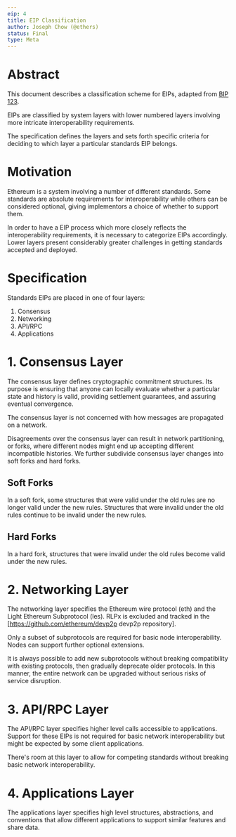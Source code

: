 ```yaml
---
eip: 4
title: EIP Classification
author: Joseph Chow (@ethers)
status: Final
type: Meta
---
```


# Abstract

This document describes a classification scheme for EIPs, adapted from [BIP 123](https://github.com/bitcoin/bips/blob/master/bip-0123.mediawiki).

EIPs are classified by system layers with lower numbered layers involving more intricate interoperability requirements.

The specification defines the layers and sets forth specific criteria for deciding to which layer a particular standards EIP belongs.

# Motivation

Ethereum is a system involving a number of different standards. Some standards are absolute requirements for interoperability while others can be considered optional, giving implementors a choice of whether to support them.

In order to have a EIP process which more closely reflects the interoperability requirements, it is necessary to categorize EIPs accordingly. Lower layers present considerably greater challenges in getting standards accepted and deployed.

# Specification

Standards EIPs are placed in one of four layers:

1. Consensus
2. Networking
3. API/RPC
4. Applications

# 1. Consensus Layer

The consensus layer defines cryptographic commitment structures. Its purpose is ensuring that anyone can locally evaluate whether a particular state and history is valid, providing settlement guarantees, and assuring eventual convergence.

The consensus layer is not concerned with how messages are propagated on a network.

Disagreements over the consensus layer can result in network partitioning, or forks, where different nodes might end up accepting different incompatible histories. We further subdivide consensus layer changes into soft forks and hard forks.

## Soft Forks

In a soft fork, some structures that were valid under the old rules are no longer valid under the new rules. Structures that were invalid under the old rules continue to be invalid under the new rules.

## Hard Forks

In a hard fork, structures that were invalid under the old rules become valid under the new rules.

# 2. Networking Layer

The networking layer specifies the Ethereum wire protocol (eth) and the Light Ethereum Subprotocol (les).  RLPx is excluded and tracked in the [https://github.com/ethereum/devp2p devp2p repository].

Only a subset of subprotocols are required for basic node interoperability. Nodes can support further optional extensions.

It is always possible to add new subprotocols without breaking compatibility with existing protocols, then gradually deprecate older protocols. In this manner, the entire network can be upgraded without serious risks of service disruption.


# 3. API/RPC Layer

The API/RPC layer specifies higher level calls accessible to applications. Support for these EIPs is not required for basic network interoperability but might be expected by some client applications.

There's room at this layer to allow for competing standards without breaking basic network interoperability.

# 4. Applications Layer

The applications layer specifies high level structures, abstractions, and conventions that allow different applications to support similar features and share data.

